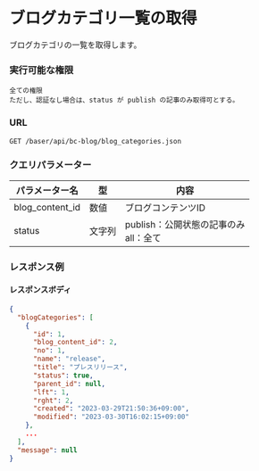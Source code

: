 # ブログカテゴリ一覧の取得

ブログカテゴリの一覧を取得します。

### 実行可能な権限
```
全ての権限  
ただし、認証なし場合は、status が publish の記事のみ取得可とする。
```

### URL
```
GET /baser/api/bc-blog/blog_categories.json
``` 

### クエリパラメーター

| パラメーター名 | 型 | 内容 |
| --- | --- | --- |
| blog_content_id | 数値 | ブログコンテンツID |
| status | 文字列 | publish：公開状態の記事のみ<br>all：全て |

### レスポンス例
#### レスポンスボディ
```json
{
  "blogCategories": [
    {
      "id": 1,
      "blog_content_id": 2,
      "no": 1,
      "name": "release",
      "title": "プレスリリース",
      "status": true,
      "parent_id": null,
      "lft": 1,
      "rght": 2,
      "created": "2023-03-29T21:50:36+09:00",
      "modified": "2023-03-30T16:02:15+09:00"
    },
    ...
  ],
  "message": null
}

```
